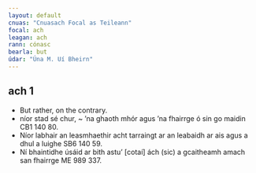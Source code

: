 ```yaml
---
layout: default
cnuas: "Cnuasach Focal as Teileann"
focal: ach
leagan: ach
rann: cónasc
bearla: but
údar: "Úna M. Uí Bheirn"
---
```


## ach 1


* But rather, on the contrary.
* níor stad sé chur, ~ ’na ghaoth mhór agus ’na fhairrge ó sin go maidin CB1 140 80.
* Níor labhair an leasmhaethir acht tarraingt ar an leabaidh ar ais agus a dhul a luighe SB6 140 59.
* Ní bhaintidhe úsáid ar bith astu’ [cotaí] ách (sic) a gcaitheamh amach san
fhairrge ME 989 337.
